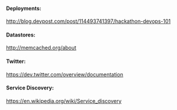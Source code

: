 #### Deployments:
http://blog.devpost.com/post/114493741397/hackathon-devops-101

#### Datastores:
http://memcached.org/about

#### Twitter:
https://dev.twitter.com/overview/documentation

#### Service Discovery:
https://en.wikipedia.org/wiki/Service_discovery

